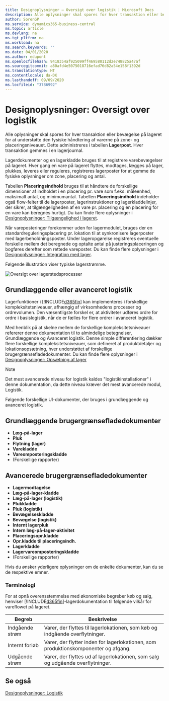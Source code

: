 ```yaml
---
title: Designoplysninger – Oversigt over logistik | Microsoft Docs
description: Alle oplysninger skal spores for hver transaktion eller bevægelse på lageret for at understøtte den fysiske håndtering af varerne på zone- og placeringsniveauet. Dette administreres i tabellen **Lagerpost**. Hver transaktion gemmes i en lagerjournal.
author: SorenGP
ms.service: dynamics365-business-central
ms.topic: article
ms.devlang: na
ms.tgt_pltfrm: na
ms.workload: na
ms.search.keywords: ''
ms.date: 04/01/2020
ms.author: edupont
ms.openlocfilehash: 9418354af925099ff469580112d2e748825a47af
ms.sourcegitcommit: a80afd4e5075018716efad76d82a54e158f1392d
ms.translationtype: HT
ms.contentlocale: da-DK
ms.lasthandoff: 09/09/2020
ms.locfileid: "3786992"
---
```

# <a name="design-details-warehouse-overview"></a>Designoplysninger: Oversigt over logistik
Alle oplysninger skal spores for hver transaktion eller bevægelse på lageret for at understøtte den fysiske håndtering af varerne på zone- og placeringsniveauet. Dette administreres i tabellen **Lagerpost**. Hver transaktion gemmes i en lagerjournal.  

Lagerdokumenter og en lagerkladde bruges til at registrere varebevægelser på lageret. Hver gang en vare på lageret flyttes, modtages, lægges på lager, plukkes, leveres eller reguleres, registreres lagerposter for at gemme de fysiske oplysninger om zone, placering og antal.

Tabellen **Placeringsindhold** bruges til at håndtere de forskellige dimensioner af indholdet i en placering pr. vare som f.eks. måleenhed, maksimalt antal, og minimumantal. Tabellen **Placeringsindhold** indeholder også flow-felter til de lagerposter, lagerinstruktioner og lagerkladdelinjer, der sikrer, at tilgængeligheden af en vare pr. placering og en placering for en vare kan beregnes hurtigt. Du kan finde flere oplysninger i [Designoplysninger: Tilgængelighed i lageret](design-details-availability-in-the-warehouse.md).  

Når vareposteringer forekommer uden for lagermodulet, bruges der en standardreguleringsplacering pr. lokation til at synkronisere lagerposter med lagerbeholdningsposter. Under lageropgørelse registreres eventuelle forskelle mellem det beregnede og optalte antal på justeringsplaceringen og bogføres derefter som rettede vareposter. Du kan finde flere oplysninger i [Designoplysninger: Integration med lager](design-details-integration-with-inventory.md).  

Følgende illustration viser typiske lagerstrømme.  

![Oversigt over lagerstedsprocesser](media/design_details_warehouse_management_overview.png "Oversigt over lagerstedsprocesser")  

## <a name="basic-or-advanced-warehousing"></a>Grundlæggende eller avanceret logistik  
Lagerfunktioner i [!INCLUDE[d365fin](includes/d365fin_md.md)] kan implementeres i forskellige kompleksitetsniveauer, afhængig af virksomhedens processer og ordrevolumen. Den væsentligste forskel er, at aktiviteter udføres ordre for ordre i basislogistik, når de er fælles for flere ordrer i avanceret logistik.  

 Med henblik på at skelne mellem de forskellige kompleksitetsniveauer refererer denne dokumentation til to almindelige betegnelser, Grundlæggende og Avanceret logistik. Denne simple differentiering dækker flere forskellige kompleksitetsniveauer, som defineret af produktdetaljer og lokationsopsætning, hver understøttet af forskellige brugergrænsefladedokumenter. Du kan finde flere oplysninger i [Designoplysninger: Opsætning af lager](design-details-warehouse-setup.md)  

> [!NOTE]  
>  Det mest avancerede niveau for logistik kaldes "logistikinstallationer" i denne dokumentation, da dette niveau kræver det mest avancerede modul, Logistik.  

 Følgende forskellige UI-dokumenter, der bruges i grundlæggende og avanceret logistik.  

## <a name="basic-ui-documents"></a>Grundlæggende brugergrænsefladedokumenter  

-   **Læg-på-lager**  
-   **Pluk**  
-   **Flytning (lager)**  
-   **Varekladde**  
-   **Vareomposteringskladde**  
-   (Forskellige rapporter)  

## <a name="advanced-ui-documents"></a>Avancerede brugergrænsefladedokumenter  

-   **Lagermodtagelse**  
-   **Læg-på-lager-kladde**  
-   **Læg-på-lager (logistik)**  
-   **Plukkladde**  
-   **Pluk (logistik)**  
-   **Bevægelseskladde**  
-   **Bevægelse (logistik)**  
-   **Internt lagerpluk**  
-   **Intern læg-på-lager-aktivitet**  
-   **Placeringsopr.kladde**  
-   **Opr.kladde til placeringsindh.**  
-   **Lagerkladde**  
-   **Lagervareomposteringskladde**  
-   (Forskellige rapporter)  

Hvis du ønsker yderligere oplysninger om de enkelte dokumenter, kan du se de respektive emner.  

### <a name="terminology"></a>Terminologi  
For at opnå overensstemmelse med økonomiske begreber køb og salg, henviser [!INCLUDE[d365fin](includes/d365fin_md.md)]-lagerdokumentation til følgende vilkår for vareflowet på lageret.  

|Begreb|Beskrivelse|  
|----------|---------------------------------------|  
|Indgående strøm|Varer, der flyttes til lagerlokationen, som køb og indgående overflytninger.|  
|Internt forløb|Varer, der flytter inden for lagerlokationen, som produktionskomponenter og afgang.|  
|Udgående strøm|Varer, der flyttes ud af lagerlokationen, som salg og udgående overflytninger.|  

## <a name="see-also"></a>Se også  
 [Designoplysninger: Logistik](design-details-warehouse-management.md)
